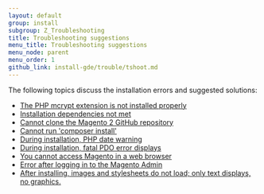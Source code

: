```yaml
---
layout: default
group: install
subgroup: Z_Troubleshooting
title: Troubleshooting suggestions
menu_title: Troubleshooting suggestions
menu_node: parent
menu_order: 1
github_link: install-gde/trouble/tshoot.md
---
```


The following topics discuss the installation errors and suggested solutions:

*	<a href="{{ site.gdeurl }}install-gde/trouble/tshoot_mcrypt.html">The PHP mcrypt extension is not installed properly</a>
*	<a href="{{ site.gdeurl }}install-gde/trouble/tshoot_install_depend.html">Installation dependencies not met</a>
*	<a href="{{ site.gdeurl }}install-gde/trouble/tshoot_clone.html">Cannot clone the Magento 2 GitHub repository</a>
*	<a href="{{ site.gdeurl }}install-gde/trouble/tshoot_composer-install.html">Cannot run 'composer install'</a>
*	<a href="{{ site.gdeurl }}install-gde/trouble/tshoot_php-date.html">During installation, PHP date warning</a>
*	<a href="{{ site.gdeurl }}install-gde/trouble/tshoot_pdo.html">During installation, fatal PDO error displays</a>
*	<a href="{{ site.gdeurl }}install-gde/trouble/tshoot_access-browser.html">You cannot access Magento in a web browser</a>
*	<a href="{{ site.gdeurl }}install-gde/trouble/tshoot_admin.html">Error after logging in to the Magento Admin</a>
*	<a href="{{ site.gdeurl }}install-gde/trouble/tshoot_no-styles.html">After installing, images and stylesheets do not load; only text displays, no graphics.</a>
	